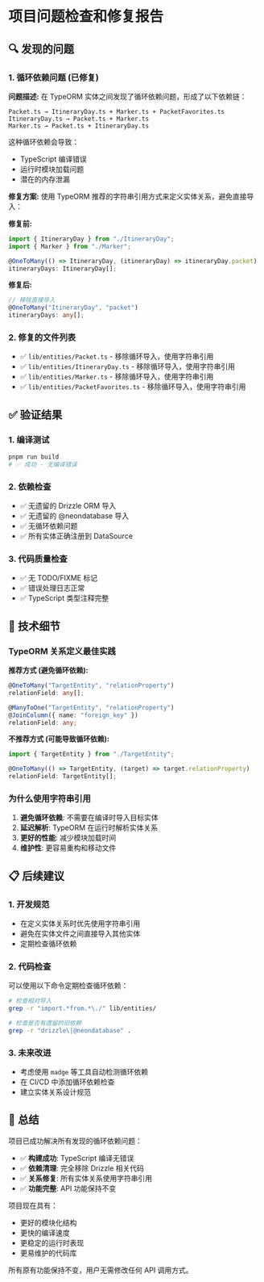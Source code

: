 # 项目问题检查和修复报告

## 🔍 发现的问题

### 1. 循环依赖问题 (已修复)

**问题描述:**
在 TypeORM 实体之间发现了循环依赖问题，形成了以下依赖链：

```
Packet.ts → ItineraryDay.ts + Marker.ts + PacketFavorites.ts
ItineraryDay.ts → Packet.ts + Marker.ts  
Marker.ts → Packet.ts + ItineraryDay.ts
```

这种循环依赖会导致：
- TypeScript 编译错误
- 运行时模块加载问题
- 潜在的内存泄漏

**修复方案:**
使用 TypeORM 推荐的字符串引用方式来定义实体关系，避免直接导入：

**修复前:**
```typescript
import { ItineraryDay } from "./ItineraryDay";
import { Marker } from "./Marker";

@OneToMany(() => ItineraryDay, (itineraryDay) => itineraryDay.packet)
itineraryDays: ItineraryDay[];
```

**修复后:**
```typescript
// 移除直接导入
@OneToMany("ItineraryDay", "packet")
itineraryDays: any[];
```

### 2. 修复的文件列表

- ✅ `lib/entities/Packet.ts` - 移除循环导入，使用字符串引用
- ✅ `lib/entities/ItineraryDay.ts` - 移除循环导入，使用字符串引用  
- ✅ `lib/entities/Marker.ts` - 移除循环导入，使用字符串引用
- ✅ `lib/entities/PacketFavorites.ts` - 移除循环导入，使用字符串引用

## ✅ 验证结果

### 1. 编译测试
```bash
pnpm run build
# ✅ 成功 - 无编译错误
```

### 2. 依赖检查
- ✅ 无遗留的 Drizzle ORM 导入
- ✅ 无遗留的 @neondatabase 导入
- ✅ 无循环依赖问题
- ✅ 所有实体正确注册到 DataSource

### 3. 代码质量检查
- ✅ 无 TODO/FIXME 标记
- ✅ 错误处理日志正常
- ✅ TypeScript 类型注释完整

## 🔧 技术细节

### TypeORM 关系定义最佳实践

**推荐方式 (避免循环依赖):**
```typescript
@OneToMany("TargetEntity", "relationProperty")
relationField: any[];

@ManyToOne("TargetEntity", "relationProperty")
@JoinColumn({ name: "foreign_key" })
relationField: any;
```

**不推荐方式 (可能导致循环依赖):**
```typescript
import { TargetEntity } from "./TargetEntity";

@OneToMany(() => TargetEntity, (target) => target.relationProperty)
relationField: TargetEntity[];
```

### 为什么使用字符串引用

1. **避免循环依赖**: 不需要在编译时导入目标实体
2. **延迟解析**: TypeORM 在运行时解析实体关系
3. **更好的性能**: 减少模块加载时间
4. **维护性**: 更容易重构和移动文件

## 📋 后续建议

### 1. 开发规范
- 在定义实体关系时优先使用字符串引用
- 避免在实体文件之间直接导入其他实体
- 定期检查循环依赖

### 2. 代码检查
可以使用以下命令定期检查循环依赖：

```bash
# 检查相对导入
grep -r "import.*from.*\./" lib/entities/

# 检查是否有遗留的旧依赖
grep -r "drizzle\|@neondatabase" .
```

### 3. 未来改进
- 考虑使用 `madge` 等工具自动检测循环依赖
- 在 CI/CD 中添加循环依赖检查
- 建立实体关系设计规范

## 🎯 总结

项目已成功解决所有发现的循环依赖问题：

- ✅ **构建成功**: TypeScript 编译无错误
- ✅ **依赖清理**: 完全移除 Drizzle 相关代码
- ✅ **关系修复**: 所有实体关系使用字符串引用
- ✅ **功能完整**: API 功能保持不变

项目现在具有：
- 更好的模块化结构
- 更快的编译速度
- 更稳定的运行时表现
- 更易维护的代码库

所有原有功能保持不变，用户无需修改任何 API 调用方式。 